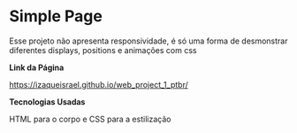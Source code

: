 # Simple Page

Esse projeto não apresenta responsividade, é só uma forma de desmonstrar diferentes displays, positions e animações com css

**Link da Página**

https://izaqueisrael.github.io/web_project_1_ptbr/

**Tecnologias Usadas**

HTML para o corpo e CSS para a estilização
